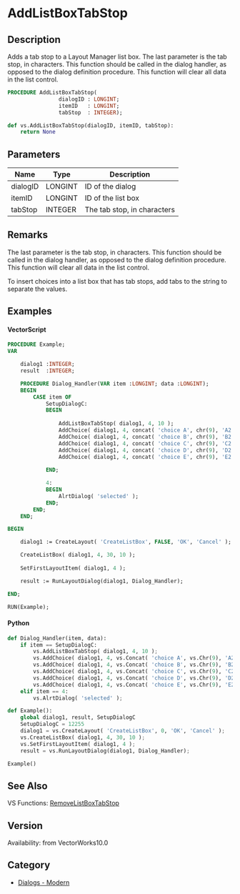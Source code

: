 # AddListBoxTabStop

## Description
Adds a tab stop to a Layout Manager list box.  The last parameter is the tab stop, in characters.  This function should be called in the dialog handler, as opposed to the dialog definition procedure.  This function will clear all data in the list control.

```pascal
PROCEDURE AddListBoxTabStop(
				dialogID : LONGINT;
				itemID   : LONGINT;
				tabStop  : INTEGER);
```

```python
def vs.AddListBoxTabStop(dialogID, itemID, tabStop):
    return None
```

## Parameters
|Name|Type|Description|
|---|---|---|
|dialogID|LONGINT|ID of the dialog|
|itemID|LONGINT|ID of the list box|
|tabStop|INTEGER|The tab stop, in characters|

## Remarks
The last parameter is the tab stop, in characters.  This function should be called in the dialog handler, as opposed to the dialog definition procedure.  This function will clear all data in the list control.

To insert choices into a list box that has tab stops, add tabs to the string to separate the values.

## Examples
#### VectorScript ####
```pascal
PROCEDURE Example;
VAR

    dialog1 :INTEGER;
    result  :INTEGER;

    PROCEDURE Dialog_Handler(VAR item :LONGINT; data :LONGINT);
    BEGIN
        CASE item OF
            SetupDialogC:
            BEGIN
    
                AddListBoxTabStop( dialog1, 4, 10 );
                AddChoice( dialog1, 4, concat( 'choice A', chr(9), 'A2' ), 0 );
                AddChoice( dialog1, 4, concat( 'choice B', chr(9), 'B2' ), 0 );
                AddChoice( dialog1, 4, concat( 'choice C', chr(9), 'C2' ), 0 );
                AddChoice( dialog1, 4, concat( 'choice D', chr(9), 'D2' ), 0 );
                AddChoice( dialog1, 4, concat( 'choice E', chr(9), 'E2' ), 0 );
                
            END;

            4:
            BEGIN
                AlrtDialog( 'selected' );
            END;
        END;
    END;

BEGIN

    dialog1 := CreateLayout( 'CreateListBox', FALSE, 'OK', 'Cancel' );

    CreateListBox( dialog1, 4, 30, 10 );
    
    SetFirstLayoutItem( dialog1, 4 );

    result := RunLayoutDialog(dialog1, Dialog_Handler);

END;

RUN(Example);
```
#### Python ####
```python
def Dialog_Handler(item, data):
	if item == SetupDialogC:
		vs.AddListBoxTabStop( dialog1, 4, 10 );
		vs.AddChoice( dialog1, 4, vs.Concat( 'choice A', vs.Chr(9), 'A2' ), 0 );
		vs.AddChoice( dialog1, 4, vs.Concat( 'choice B', vs.Chr(9), 'B2' ), 0 );
		vs.AddChoice( dialog1, 4, vs.Concat( 'choice C', vs.Chr(9), 'C2' ), 0 );
		vs.AddChoice( dialog1, 4, vs.Concat( 'choice D', vs.Chr(9), 'D2' ), 0 );
		vs.AddChoice( dialog1, 4, vs.Concat( 'choice E', vs.Chr(9), 'E2' ), 0 );
	elif item == 4:
		vs.AlrtDialog( 'selected' );

def Example():
	global dialog1, result, SetupDialogC
	SetupDialogC = 12255
	dialog1 = vs.CreateLayout( 'CreateListBox', 0, 'OK', 'Cancel' );
	vs.CreateListBox( dialog1, 4, 30, 10 );  
	vs.SetFirstLayoutItem( dialog1, 4 );
	result = vs.RunLayoutDialog(dialog1, Dialog_Handler);

Example()
```

## See Also
VS Functions:
[RemoveListBoxTabStop](RemoveListBoxTabStop.md)

## Version
Availability: from VectorWorks10.0

## Category
* [Dialogs - Modern](../Categories/Dialogs%20-%20Modern.md)
